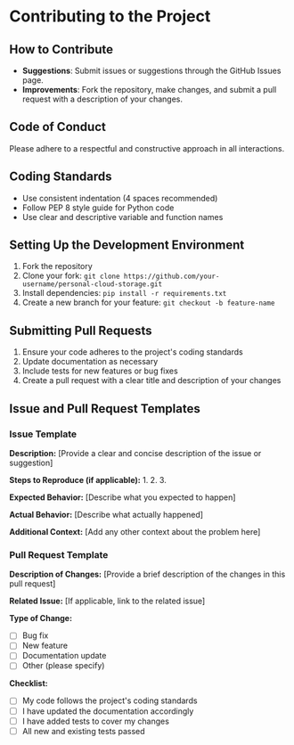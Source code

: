 # Contributing to the Project

## How to Contribute

- **Suggestions**: Submit issues or suggestions through the GitHub Issues page.
- **Improvements**: Fork the repository, make changes, and submit a pull request with a description of your changes.

## Code of Conduct

Please adhere to a respectful and constructive approach in all interactions.

## Coding Standards

- Use consistent indentation (4 spaces recommended)
- Follow PEP 8 style guide for Python code
- Use clear and descriptive variable and function names

## Setting Up the Development Environment

1. Fork the repository
2. Clone your fork: `git clone https://github.com/your-username/personal-cloud-storage.git`
3. Install dependencies: `pip install -r requirements.txt`
4. Create a new branch for your feature: `git checkout -b feature-name`

## Submitting Pull Requests

1. Ensure your code adheres to the project's coding standards
2. Update documentation as necessary
3. Include tests for new features or bug fixes
4. Create a pull request with a clear title and description of your changes

## Issue and Pull Request Templates

### Issue Template

**Description:**
[Provide a clear and concise description of the issue or suggestion]

**Steps to Reproduce (if applicable):**
1. 
2. 
3. 

**Expected Behavior:**
[Describe what you expected to happen]

**Actual Behavior:**
[Describe what actually happened]

**Additional Context:**
[Add any other context about the problem here]

### Pull Request Template

**Description of Changes:**
[Provide a brief description of the changes in this pull request]

**Related Issue:**
[If applicable, link to the related issue]

**Type of Change:**
- [ ] Bug fix
- [ ] New feature
- [ ] Documentation update
- [ ] Other (please specify)

**Checklist:**
- [ ] My code follows the project's coding standards
- [ ] I have updated the documentation accordingly
- [ ] I have added tests to cover my changes
- [ ] All new and existing tests passed
